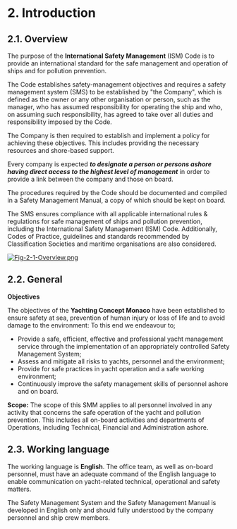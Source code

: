 # 2. Introduction

## 2.1. Overview

The purpose of the **International Safety Management** (ISM) Code is to provide an international standard for the safe management and operation of ships and for pollution prevention.

The Code establishes safety-management objectives and requires a safety management system (SMS) to be established by "the Company", which is defined as the owner or any other organisation or person, such as the manager, who has assumed responsibility for operating the ship and who, on assuming such responsibility, has agreed to take over all duties and responsibility imposed by the Code.

The Company is then required to establish and implement a policy for achieving these objectives. This includes providing the necessary resources and shore-based support.

Every company is expected ***to designate a person or persons ashore having direct access to the highest level of management*** in order to provide a link between the company and those on board.

The procedures required by the Code should be documented and compiled in a Safety Management Manual, a copy of which should be kept on board.

The SMS ensures compliance with all applicable international rules & regulations for safe management of ships and pollution prevention, including the International Safety Management (ISM) Code. Additionally, Codes of Practice, guidelines and standards recommended by Classification Societies and maritime organisations are also considered.

[![Fig-2-1-Overview.png](https://i.postimg.cc/vmRzk55V/Fig-2-1-Overview.png)](https://postimg.cc/NK4mr9Js)

## 2.2. General

**Objectives**

The objectives of the **Yachting Concept Monaco** have been established to ensure safety at sea, prevention of human injury or loss of life and to avoid damage to the environment: To this end we endeavour to;

- Provide a safe, efficient, effective and professional yacht management service through the implementation of an appropriately controlled Safety Management System;
- Assess and mitigate all risks to yachts, personnel and the environment;
- Provide for safe practices in yacht operation and a safe working environment;
- Continuously improve the safety management skills of personnel ashore and on board.

**Scope:** The scope of this SMM applies to all personnel involved in any activity that concerns the safe operation of the yacht and pollution prevention. This includes all on-board activities and departments of Operations, including Technical, Financial and Administration ashore.

## 2.3. Working language

The working language is **English**. The office team, as well as on-board personnel, must have an adequate command of the English language to enable communication on yacht-related technical, operational and safety matters.

The Safety Management System and the Safety Management Manual is developed in English only and should fully understood by the company personnel and ship crew members.